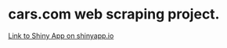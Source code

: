 # cars.com web scraping project.

[Link to Shiny App on shinyapp.io](https://simonjoyce.shinyapps.io/HondaToyotaCompared/)

